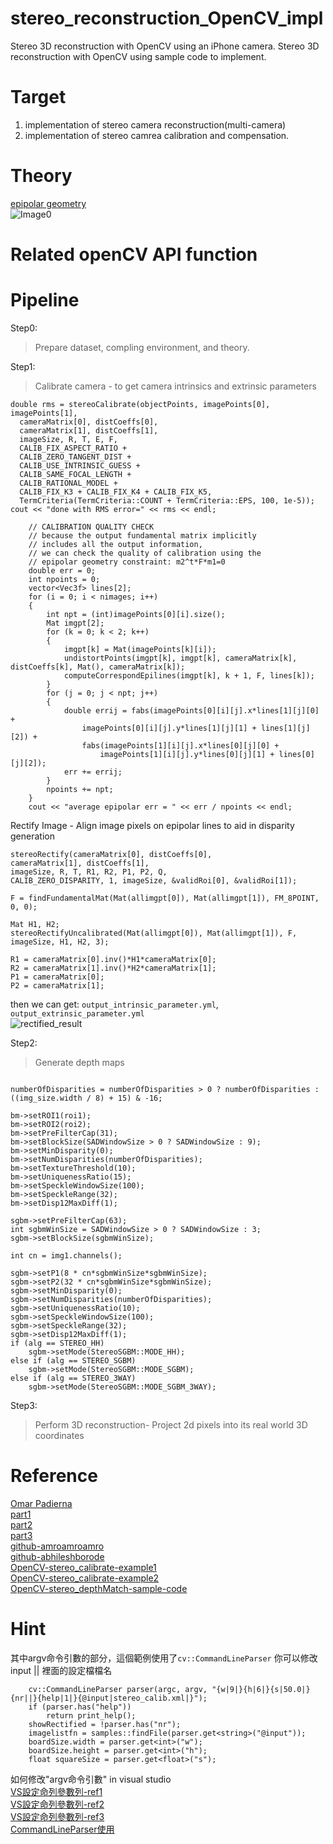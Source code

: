 # stereo_reconstruction_OpenCV_impl #
Stereo 3D reconstruction with OpenCV using an iPhone camera.
Stereo 3D reconstruction with OpenCV using sample code to implement.

# Target #
1. implementation of stereo camera reconstruction(multi-camera)
2. implementation of stereo camrea calibration and compensation.

# Theory #
[epipolar geometry](https://en.wikipedia.org/wiki/Epipolar_geometry)
<br>![Image0](https://pic.pimg.tw/silverwind1982/1472199756-4228555464_n.png)

# Related openCV API function #

# Pipeline # 
Step0:
> Prepare dataset, compling environment, and theory.

Step1:
> Calibrate camera - to get camera intrinsics and extrinsic parameters
```
double rms = stereoCalibrate(objectPoints, imagePoints[0], imagePoints[1],
  cameraMatrix[0], distCoeffs[0],
  cameraMatrix[1], distCoeffs[1],
  imageSize, R, T, E, F,
  CALIB_FIX_ASPECT_RATIO +
  CALIB_ZERO_TANGENT_DIST +
  CALIB_USE_INTRINSIC_GUESS +
  CALIB_SAME_FOCAL_LENGTH +
  CALIB_RATIONAL_MODEL +
  CALIB_FIX_K3 + CALIB_FIX_K4 + CALIB_FIX_K5,
  TermCriteria(TermCriteria::COUNT + TermCriteria::EPS, 100, 1e-5));
cout << "done with RMS error=" << rms << endl;

	// CALIBRATION QUALITY CHECK
	// because the output fundamental matrix implicitly
	// includes all the output information,
	// we can check the quality of calibration using the
	// epipolar geometry constraint: m2^t*F*m1=0
	double err = 0;
	int npoints = 0;
	vector<Vec3f> lines[2];
	for (i = 0; i < nimages; i++)
	{
		int npt = (int)imagePoints[0][i].size();
		Mat imgpt[2];
		for (k = 0; k < 2; k++)
		{
			imgpt[k] = Mat(imagePoints[k][i]);
			undistortPoints(imgpt[k], imgpt[k], cameraMatrix[k], distCoeffs[k], Mat(), cameraMatrix[k]);
			computeCorrespondEpilines(imgpt[k], k + 1, F, lines[k]);
		}
		for (j = 0; j < npt; j++)
		{
			double errij = fabs(imagePoints[0][i][j].x*lines[1][j][0] +
				imagePoints[0][i][j].y*lines[1][j][1] + lines[1][j][2]) +
				fabs(imagePoints[1][i][j].x*lines[0][j][0] +
					imagePoints[1][i][j].y*lines[0][j][1] + lines[0][j][2]);
			err += errij;
		}
		npoints += npt;
	}
	cout << "average epipolar err = " << err / npoints << endl;

```
Rectify Image - Align image pixels on epipolar lines to aid in disparity generation
```
stereoRectify(cameraMatrix[0], distCoeffs[0],
cameraMatrix[1], distCoeffs[1],
imageSize, R, T, R1, R2, P1, P2, Q,
CALIB_ZERO_DISPARITY, 1, imageSize, &validRoi[0], &validRoi[1]);
```
```
F = findFundamentalMat(Mat(allimgpt[0]), Mat(allimgpt[1]), FM_8POINT, 0, 0);
```
```
Mat H1, H2;
stereoRectifyUncalibrated(Mat(allimgpt[0]), Mat(allimgpt[1]), F, imageSize, H1, H2, 3);

R1 = cameraMatrix[0].inv()*H1*cameraMatrix[0];
R2 = cameraMatrix[1].inv()*H2*cameraMatrix[1];
P1 = cameraMatrix[0];
P2 = cameraMatrix[1];
```
then we can get:
`output_intrinsic_parameter.yml`, `output_extrinsic_parameter.yml`
<br>![rectified_result](https://github.com/DC-Cheng/stereo_reconstruction_OpenCV_impl/blob/master/rectified_result.png?raw=true)

Step2:
> Generate depth maps
```

numberOfDisparities = numberOfDisparities > 0 ? numberOfDisparities : ((img_size.width / 8) + 15) & -16;

bm->setROI1(roi1);
bm->setROI2(roi2);
bm->setPreFilterCap(31);
bm->setBlockSize(SADWindowSize > 0 ? SADWindowSize : 9);
bm->setMinDisparity(0);
bm->setNumDisparities(numberOfDisparities);
bm->setTextureThreshold(10);
bm->setUniquenessRatio(15);
bm->setSpeckleWindowSize(100);
bm->setSpeckleRange(32);
bm->setDisp12MaxDiff(1);

sgbm->setPreFilterCap(63);
int sgbmWinSize = SADWindowSize > 0 ? SADWindowSize : 3;
sgbm->setBlockSize(sgbmWinSize);

int cn = img1.channels();

sgbm->setP1(8 * cn*sgbmWinSize*sgbmWinSize);
sgbm->setP2(32 * cn*sgbmWinSize*sgbmWinSize);
sgbm->setMinDisparity(0);
sgbm->setNumDisparities(numberOfDisparities);
sgbm->setUniquenessRatio(10);
sgbm->setSpeckleWindowSize(100);
sgbm->setSpeckleRange(32);
sgbm->setDisp12MaxDiff(1);
if (alg == STEREO_HH)
	sgbm->setMode(StereoSGBM::MODE_HH);
else if (alg == STEREO_SGBM)
	sgbm->setMode(StereoSGBM::MODE_SGBM);
else if (alg == STEREO_3WAY)
	sgbm->setMode(StereoSGBM::MODE_SGBM_3WAY);
```

Step3:
> Perform 3D reconstruction- Project 2d pixels into its real world 3D coordinates

# Reference #
[Omar Padierna](https://medium.com/@omar.ps16)
<br> [part1](https://becominghuman.ai/stereo-3d-reconstruction-with-opencv-using-an-iphone-camera-part-i-c013907d1ab5)
<br> [part2](https://medium.com/@omar.ps16/stereo-3d-reconstruction-with-opencv-using-an-iphone-camera-part-ii-77754b58bfe0)
<br> [part3](https://medium.com/@omar.ps16/stereo-3d-reconstruction-with-opencv-using-an-iphone-camera-part-iii-95460d3eddf0)
<br> [github-amroamroamro](http://amroamroamro.github.io/mexopencv/opencv/stereo_calibration_demo.html)
<br> [github-abhileshborode](https://github.com/abhileshborode/Stereo-depth-reconstruction)
<br> [OpenCV-stereo_calibrate-example1](https://github.com/opencv/opencv/blob/3.2.0/samples/cpp/stereo_calib.cpp)
<br> [OpenCV-stereo_calibrate-example2](https://ithelp.ithome.com.tw/articles/10223959)
<br> [OpenCV-stereo_depthMatch-sample-code](https://docs.opencv.org/master/dd/d53/tutorial_py_depthmap.html)

# Hint #
其中argv命令引數的部分，這個範例使用了`cv::CommandLineParser`
你可以修改input || 裡面的設定檔檔名
```
	cv::CommandLineParser parser(argc, argv, "{w|9|}{h|6|}{s|50.0|}{nr||}{help|1|}{@input|stereo_calib.xml|}");
	if (parser.has("help"))
		return print_help();
	showRectified = !parser.has("nr");
	imagelistfn = samples::findFile(parser.get<string>("@input"));
	boardSize.width = parser.get<int>("w");
	boardSize.height = parser.get<int>("h");
	float squareSize = parser.get<float>("s");
  ```

如何修改"argv命令引數" in visual studio
<br>[VS設定命列參數列-ref1](https://edisonx.pixnet.net/blog/post/57060736)
<br>[VS設定命列參數列-ref2](https://www.itread01.com/p/879116.html)
<br>[VS設定命列參數列-ref3](https://social.msdn.microsoft.com/Forums/en-US/20865ea1-ff94-41a7-b668-a7f24154f3b4/argc-and-argv-inputs?forum=vcmfcatl)
<br>[CommandLineParser使用](https://www.itread01.com/content/1541983112.html)
  
